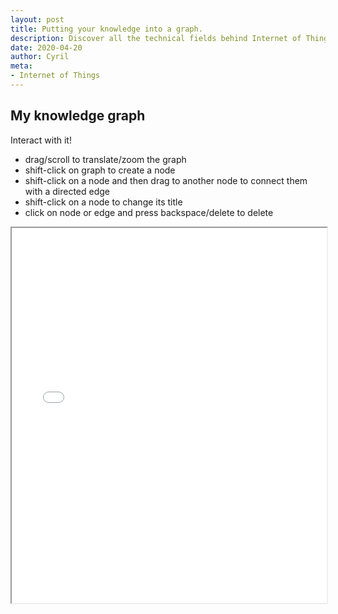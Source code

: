 ```yaml
---
layout: post
title: Putting your knowledge into a graph.
description: Discover all the technical fields behind Internet of Things. What do I know? What do I want to know? You can even play with the data. 
date: 2020-04-20
author: Cyril
meta: 
- Internet of Things
---
```


## My knowledge graph

Interact with it!

- drag/scroll to translate/zoom the graph
- shift-click on graph to create a node
- shift-click on a node and then drag to another node to connect them with a directed edge
- shift-click on a node to change its title
- click on node or edge and press backspace/delete to delete

<iframe sandbox="allow-popups allow-scripts allow-forms allow-same-origin allow-modals" src="/iot_knowledge_graph.html" marginwidth="0" marginheight="0" style="height:600px; width: 100%" scrolling="no">
</iframe>


